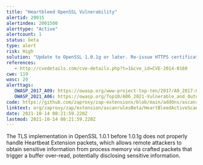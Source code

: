 ```yaml
---
title: "Heartbleed OpenSSL Vulnerability"
alertid: 20015
alertindex: 2001500
alerttype: "Active"
alertcount: 1
status: beta
type: alert
risk: High
solution: "Update to OpenSSL 1.0.1g or later. Re-issue HTTPS certificates. Change asymmetric private keys and shared secret keys, since these may have been compromised, with no evidence of compromise in the server log files."
references:
   - http://cvedetails.com/cve-details.php?t=1&cve_id=CVE-2014-0160
cwe: 119
wasc: 20
alerttags: 
   OWASP_2017_A09: https://owasp.org/www-project-top-ten/2017/A9_2017-Using_Components_with_Known_Vulnerabilities.html
   OWASP_2021_A06: https://owasp.org/Top10/A06_2021-Vulnerable_and_Outdated_Components/
code: https://github.com/zaproxy/zap-extensions/blob/main/addOns/ascanrulesBeta/src/main/java/org/zaproxy/zap/extension/ascanrulesBeta/HeartBleedActiveScanRule.java
linktext: org/zaproxy/zap/extension/ascanrulesBeta/HeartBleedActiveScanRule.java
date: 2021-10-14 08:21:59.220Z
lastmod: 2021-10-14 08:21:59.220Z
---
```

The TLS implementation in OpenSSL 1.0.1 before 1.0.1g does not properly handle Heartbeat Extension packets, which allows remote attackers to obtain sensitive information from process memory via crafted packets that trigger a buffer over-read, potentially disclosing sensitive information.
